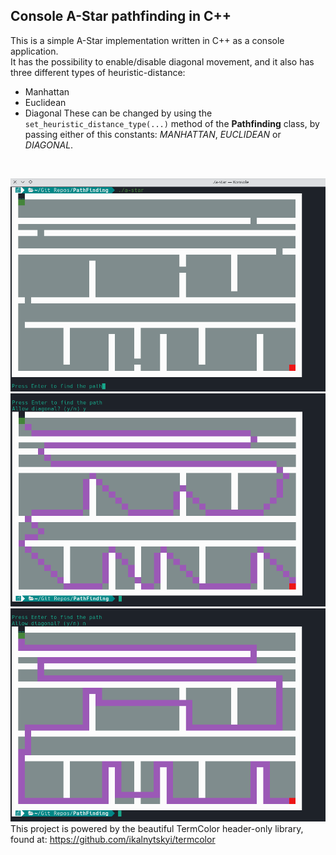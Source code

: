 ## Console A-Star pathfinding in C++

This is a simple A-Star implementation written in C++ as a console application. <br />
It has the possibility to enable/disable diagonal movement, and it also has three different types of heuristic-distance:
* Manhattan
* Euclidean
* Diagonal
These can be changed by using the `set_heuristic_distance_type(...)` method of the **Pathfinding** class, by passing either of this constants: *MANHATTAN*, *EUCLIDEAN* or *DIAGONAL*.
<br />

![](SCREENSHOT/astar_default_matrix.png)
![](SCREENSHOT/astar_path_diag.png)
![](SCREENSHOT/astar_path_nodiag.png)
<br />
This project is powered by the beautiful TermColor header-only library, found at: https://github.com/ikalnytskyi/termcolor